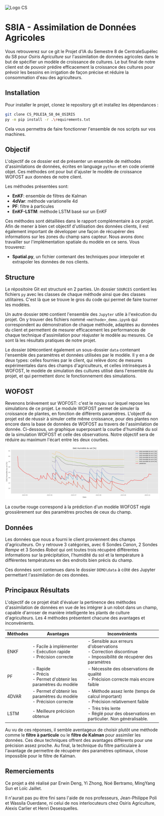 ![Logo CS](1200px-Logo_CentraleSupélec.svg.png)
# S8IA - Assimilation de Données Agricoles

Vous retrouverez sur ce git le Projet d'IA du Semestre 8 de CentraleSupélec du S8 pour <i>Osiris Agriculture</i> sur l'assimilation de données agricoles dans le but de spécifier un modèle de croissance de cultures. Le but final de notre client est de pouvoir prédire efficacement la croissance des cultures pour prévoir les besoins en irrigation de façon précise et réduire la consommation d'eau des agriculteurs.

## Installation
Pour installer le projet, clonez le repository git et installez les dépendances :
```bash
git clone CS_POLEIA_S8_04_OSIRIS
py -m pip install -r .\requirements.txt
```
Cela vous permettra de faire fonctionner l'ensemble de nos scripts sur vos machines.

## Objectif

L'objectif de ce dossier est de présenter un ensemble de méthodes d'assimilations de données, écrites en language `python` et en code orienté objet. Ces méthodes ont pour but d'ajuster le modèle de croissance WOFOST aux données de notre client.

Les méthodes présentées sont:
- <b>EnKF</b>: ensemble de filtres de Kalman
- <b>4dVar</b>: méthode variationelle 4d
- <b>PF</b>: filtre à particules
- <b>EnKF-LSTM</b>: méthode LSTM basé sur un EnKF

Ces méthodes sont détaillées dans le rapport complémentaire à ce projet.
Afin de mener à bien cet objectif d'utilisation des données clients, il est également important de développer une façon de récupérer des informations sur les zones du champ sans capteur. Nous avons donc travailler sur l'implémentation spatiale du modèle en ce sens. Vous trouverez:
- <b> Spatial.py</b>, un fichier contenant des techniques pour interpoler et extrapoler les données de nos clients. 

## Structure

Le répositoire Git est structuré en 2 parties. Un dossier `SOURCES` contient les fichiers `py` avec les classes de chaque méthode ainsi que des classes utilitaires. C'est là que se trouve le gros du code qui permet de faire tourner les modèles.

Un autre dossier `DEMO` contient l'ensemble des `Jupyter` utile à l'exécution du projet. On y trouver des fichiers nommé `<méthode>_demo.ipynb` qui correspondent au démonstration de chaque méthode, adaptées au données du client et permettent de mesurer efficacement les performances de chaque technique d'assimilation pour réajuster le modèle au mesures. Ce sont là les résultats pratiques de notre projet.

Le dossier `DEMO`contient également un sous-dossier `data` contenant l'ensemble des paramètres et données utilisées par le modèle. Il y en a de deux types: celles fournies par le client, qui relève donc de mesures expérimentales dans des champs d'agriculteurs, et celles intrinsèques à WOFOST, le modèle de simulation des cultures utilisé dans l'ensemble du projet, et qui permettent donc le fonctionnement des simulations.

## WOFOST

Revenons brièvement sur WOFOST: c'est le noyau sur lequel repose les simulations de ce projet. Le module WOFOST permet de simuler la croissance de plantes, en fonction de différents paramètres. L'objectf du projet est de réussir à simuler cette même croissance, pour des plantes non encore dans la base de données de WOFOST au travers de l'assimilation de donnée. Ci-dessous, un graphique superposant la courbe d'humidité du sol de la simulation WOFOST et celle des observations. Notre objectif sera de réduire au maximum l'écart entre les deux courbes.

![Tracé des données superposées à une simulation WOFOST avec les données de départ](tracéSMsimulation.png)

La courbe rouge correspond à la prédiction d'un modèle WOFOST réglé grossièrement sur des paramètres proches de ceux du champ.

## Données

Les données que nous a fourni le client proviennent des champs d'agriculteurs. On y retrouve 3 catégories, avec 6 Sondes <i>Canon</i>, 2 Sondes <i>Rampe</i> et 3 Sondes <i>Robot</i> qui ont toutes trois récupéré différentes informations sur la précipitation, l'humidité du sol et la température à différentes températures en des endroits bien précis du champ.

Ces  données sont contenues dans le dossier `DEMO\data` à côté des Jupyter permettant l'assimilation de ces données.



## Principaux Résultats

L'objectif de ce projet était d'évaluer la pertinence des méthodes d'assimilation de données en vue de les intégrer à un robot dans un champ, capable d'arroser de manière intelligente les plants de culture d'agriculteurs. Les 4 méthodes présentent chacune des avantages et inconvénients.


| Méthodes 	| Avantages                                                            	| Inconvénients                                                                                                    	|
|----------	|----------------------------------------------------------------------	|------------------------------------------------------------------------------------------------------------------	|
| ENKF     	| - Facile à implémenter<br>- Exécution rapide<br>- Précision correcte 	| - Sensible aux erreurs d'observations<br>- Correction discontinue<br>- Impossibilité de récupérer des paramètres 	|
| PF       	| - Rapide<br>- Précis<br>- Permet d'obtenir les paramètres du modèle  	| - Nécessite des observations de qualité<br>- Précision correcte mais encore faible                               	|
| 4DVAR    	| - Permet d'obtenir les paramètres du modèle<br>- Précision correcte  	| - Méthode assez lente (temps de calcul important)<br>- Précision relativement faible                             	|
| LSTM     	| - Meilleure précision obtenue                                        	| - Très très lente <br> - Réglé pour des observations en particulier. Non généralisable.                              	|

Au vu de ces réponses, il semble aventageux de choisir plutôt une méthode comme le <b>filtre à particule</b> ou le <b>filtre de Kalman</b> pour assimiler les données. Ces deux techniques offrent des avantages différents pour une précision assez proche. Au final, la technique du filtre particulaire à l'avantage de permettre de récupérer des paramètres optimaux, chose impossible pour le filtre de Kalman. 


## Remerciements

Ce projet a été réalisé par Erwin Deng, Yi Zhong, Noé Bertramo, MingYang Sun et Loïc Jaillet. 

Il n'aurait pas pu être fini sans l'aide de nos professeurs, Jean-Philippe Poli et Wassila Ouerdane, ni celui de nos interlocuteurs chez Osiris Agriculture, Alexis Carlier et Henri Desesquelles.


